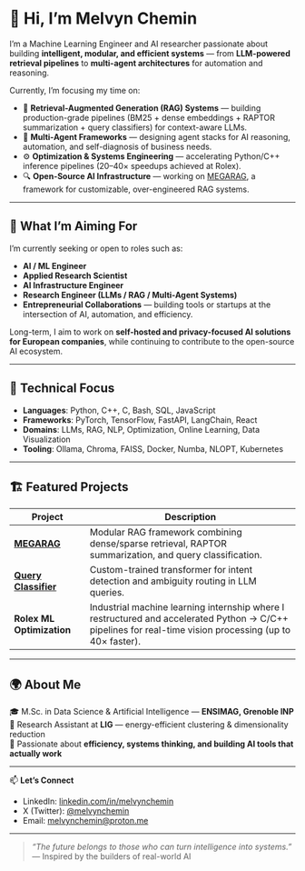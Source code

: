 # 👋 Hi, I’m Melvyn Chemin

I’m a Machine Learning Engineer and AI researcher passionate about building **intelligent, modular, and efficient systems** — from **LLM-powered retrieval pipelines** to **multi-agent architectures** for automation and reasoning.

Currently, I’m focusing my time on:
- 🧩 **Retrieval-Augmented Generation (RAG) Systems** — building production-grade pipelines (BM25 + dense embeddings + RAPTOR summarization + query classifiers) for context-aware LLMs.  
- 🤖 **Multi-Agent Frameworks** — designing agent stacks for AI reasoning, automation, and self-diagnosis of business needs.  
- ⚙️ **Optimization & Systems Engineering** — accelerating Python/C++ inference pipelines (20–40× speedups achieved at Rolex).  
- 🔍 **Open-Source AI Infrastructure** — working on [MEGARAG](https://github.com/MelvynChemin/MEGARAG), a framework for customizable, over-engineered RAG systems.  

---

## 🎯 What I’m Aiming For

I’m currently seeking or open to roles such as:
- **AI / ML Engineer**  
- **Applied Research Scientist**  
- **AI Infrastructure Engineer**  
- **Research Engineer (LLMs / RAG / Multi-Agent Systems)**  
- **Entrepreneurial Collaborations** — building tools or startups at the intersection of AI, automation, and efficiency.

Long-term, I aim to work on **self-hosted and privacy-focused AI solutions for European companies**, while continuing to contribute to the open-source AI ecosystem.

---

## 🧠 Technical Focus

- **Languages**: Python, C++, C, Bash, SQL, JavaScript  
- **Frameworks**: PyTorch, TensorFlow, FastAPI, LangChain, React  
- **Domains**: LLMs, RAG, NLP, Optimization, Online Learning, Data Visualization  
- **Tooling**: Ollama, Chroma, FAISS, Docker, Numba, NLOPT, Kubernetes  

---

## 🏗️ Featured Projects

| Project | Description |
|----------|-------------|
| [**MEGARAG**](https://github.com/MelvynChemin/MEGARAG) | Modular RAG framework combining dense/sparse retrieval, RAPTOR summarization, and query classification. |
| [**Query Classifier**](https://github.com/MelvynChemin/query_classifier) | Custom-trained transformer for intent detection and ambiguity routing in LLM queries. |
| **Rolex ML Optimization** | Industrial machine learning internship where I restructured and accelerated Python → C/C++ pipelines for real-time vision processing (up to 40× faster). |

---

## 🌍 About Me

🎓 M.Sc. in Data Science & Artificial Intelligence — **ENSIMAG, Grenoble INP**  
🔬 Research Assistant at **LIG** — energy-efficient clustering & dimensionality reduction  
🧠 Passionate about **efficiency, systems thinking, and building AI tools that actually work**

---

📫 **Let’s Connect**
- LinkedIn: [linkedin.com/in/melvynchemin](https://www.linkedin.com/in/melvynchemin)  
- X (Twitter): [@melvynchemin](https://x.com/melvynchemin)  
- Email: melvynchemin@proton.me  

---

> *“The future belongs to those who can turn intelligence into systems.”*  
> — Inspired by the builders of real-world AI
